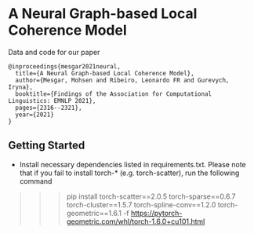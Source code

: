 # A Neural Graph-based Local Coherence Model

Data and code for our paper

```
@inproceedings{mesgar2021neural,
  title={A Neural Graph-based Local Coherence Model},
  author={Mesgar, Mohsen and Ribeiro, Leonardo FR and Gurevych, Iryna},
  booktitle={Findings of the Association for Computational Linguistics: EMNLP 2021},
  pages={2316--2321},
  year={2021}
}
```
## Getting Started
* Install necessary dependencies listed in requirements.txt. Please note that if you fail to install torch-* (e.g. torch-scatter), run the following command
 >>> pip install torch-scatter==2.0.5 torch-sparse==0.6.7 torch-cluster==1.5.7 torch-spline-conv==1.2.0 torch-geometric==1.6.1  -f https://pytorch-geometric.com/whl/torch-1.6.0+cu101.html
